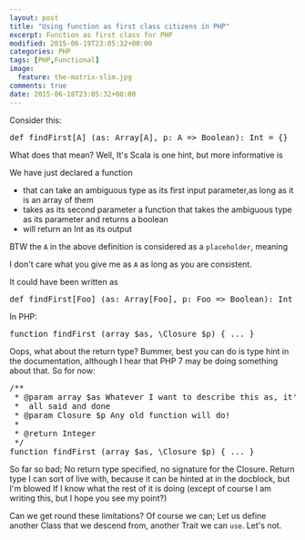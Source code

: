 ```yaml
---
layout: post
title: "Using function as first class citizens in PHP"
excerpt: Function as first class for PHP
modified: 2015-06-19T23:05:32+00:00
categories: PHP
tags: [PHP,Functional]
image:
  feature: the-matrix-slim.jpg
comments: true
date: 2015-06-18T23:05:32+00:00
---
```


Consider this:
<pre>
def findFirst[A] (as: Array[A], p: A => Boolean): Int = {}
</pre>

What does that mean?  Well, It's Scala is one hint, but more informative is

We have just declared a function 

- that can take an ambiguous type as its first input parameter,as long as it is
an array of them
- takes as its second parameter a function that takes the ambiguous type as its
parameter and returns a boolean
- will return an Int as its output 

BTW the `A` in the above definition is considered as a `placeholder`, meaning

I don't care what you give me as `A` as long as you are consistent.

It could have been written as 
<pre>
def findFirst[Foo] (as: Array[Foo], p: Foo => Boolean): Int = {}
</pre>


In PHP:

<pre>
function findFirst (array $as, \Closure $p) { ... }
</pre>

Oops, what about the return type? Bummer, best you can do is type hint in the
documentation, although I hear that PHP 7 may be doing something about that.
So for now:

<pre>
/**
 * @param array $as Whatever I want to describe this as, it's only a hint when
 *  all said and done
 * @param Closure $p Any old function will do!
 *
 * @return Integer
 */
function findFirst (array $as, \Closure $p) { ... }
</pre>

So far so bad; No return type specified, no signature for the Closure. Return type
I can sort of live with, because it can be hinted at in the docblock, but I'm blowed
If I know what the rest of it is doing (except of course I am writing this, but 
I hope you see my point?)

Can we get round these limitations? Of course we can; Let us define another Class
that we descend from, another Trait we can `use`. Let's not.

